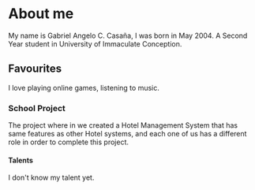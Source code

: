 <!DOCTYPE html>
<html lang="en">
<head>
    <meta charset="UTF-8">
    <meta name="viewport" content="width=device=width, initial=scale=1.0">

</head>
<h1> About me </h1>  
<body>
    My name is Gabriel Angelo C. Casaña, I was born in May 2004. A Second Year student in University of Immaculate Conception.
<h2> Favourites </h2>
<body>
    I love playing online games, listening to music.
<h3> School Project </h3>
<body>
    The project where in we created a Hotel Management System that has same features as other Hotel systems, and each one of us has a different role in order to complete this project.
<h4> Talents </h4> 
<body>
    I don't know my talent yet. 
</body>
</body>
</body>
</body>
</html>

